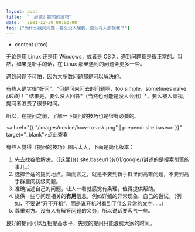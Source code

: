 ```yaml
---
layout: post
title:  "［必读］提问的技巧"
date:   2001-12-30 00:00:00
faq: ["为什么我问问题，要么没人理我，要么有人鄙视我？"]
---
```

* content
{:toc}

无论是用 Linux 还是用 Windows，或者是 OS X，遇到问题都是很正常的。当然，如果是新手的话，在 Linux 那里遇到的问题会更多一些。

遇到问题不可怕，因为大多数问题都是可以解决的。

有些人确实很“好问”，“但是问来问去的问题啊，too simple，sometimes naïve *(幼稚)*！” 结果是，要么没人回答*（当然也可能是没人会用）*，要么被人鄙视，提问者浪费了很多时间。

所以，在提问之前，了解一下提问的技巧也是很有必要的。

<a href="{{ "/images/novice/how-to-ask.png" | prepend: site.baseurl }}" target="_blank">点此查看</a>

有些人觉得《提问的技巧》图片太大，下面是简化版本：

1. 先去找谷歌解决。（[这里]({{ site.baseurl }}/01/google/)讲述的是搜索引擎的事儿。）
2. 选择合适的提问地点。简而言之，就是不要到新手群里问高难问题，不要到高手群里问初级问题。
3. 准确描述自己的问题，让人一看就感觉有条理，值得提供帮助。
4. 提供一些与问题相关的**有用**信息，例如详细的异常现象、自己的尝试。（例如，不要说“开不开机”，而是说开机时看到了什么异常的文字……）
5. 尊重对方。没有人有解答问题的义务，所以说话要客气一些。

良好的提问可以互相提高水平，失败的提问只能浪费大家的时间。
